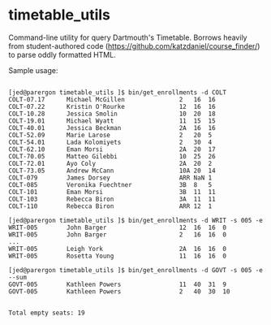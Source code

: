 # timetable_utils

Command-line utility for query Dartmouth's Timetable. Borrows heavily from 
student-authored code (https://github.com/katzdaniel/course_finder/) to parse 
oddly formatted HTML.


Sample usage:

<code>
[jed@parergon timetable_utils ]$ bin/get_enrollments -d COLT
COLT-07.17      Michael McGillen               2   16  16 
COLT-07.22      Kristin O'Rourke               12  16  16 
COLT-10.28      Jessica Smolin                 10  20  18 
COLT-19.01      Michael Wyatt                  11  15  15 
COLT-40.01      Jessica Beckman                2A  16  16 
COLT-52.09      Marie Larose                   2   20  5  
COLT-54.01      Lada Kolomiyets                2   30  4  
COLT-62.10      Eman Morsi                     2A  20  17 
COLT-70.05      Matteo Gilebbi                 10  25  26 
COLT-72.01      Ayo Coly                       2A  20  2  
COLT-73.05      Andrew McCann                  10A 20  14 
COLT-079        James Dorsey                   ARR NaN 1  
COLT-085        Veronika Fuechtner             3B  8   5  
COLT-101        Eman Morsi                     3B  11  11 
COLT-103        Rebecca Biron                  3A  11  11 
COLT-110        Rebecca Biron                  ARR 12  1  
</code>

<code>
[jed@parergon timetable_utils ]$ bin/get_enrollments -d WRIT -s 005 -e 
WRIT-005        John Barger                    12  16  16  0  
WRIT-005        John Barger                    2   16  16  0  
...
WRIT-005        Leigh York                     2A  16  16  0  
WRIT-005        Rosetta Young                  11  16  16  0  
</code>


<code>
[jed@parergon timetable_utils ]$ bin/get_enrollments -d GOVT -s 005 -e --sum
GOVT-005        Kathleen Powers                11  40  31  9  
GOVT-005        Kathleen Powers                2   40  30  10 

Total empty seats: 19
</code>
